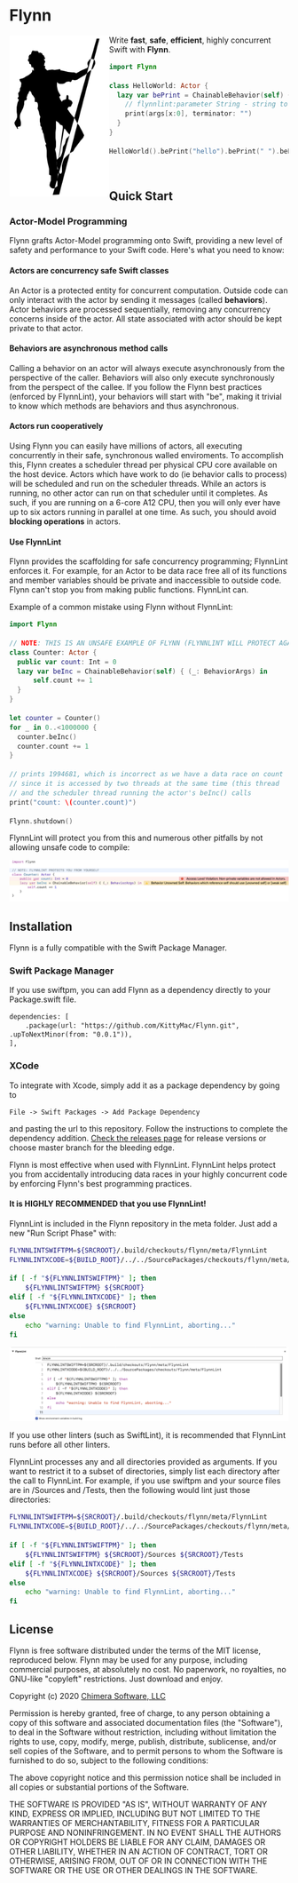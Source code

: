 # Flynn

<img align="left" src="meta/flynn.png" width="180" >

Write **fast**, **safe**, **efficient**, highly concurrent Swift with **Flynn**.

```swift
import Flynn

class HelloWorld: Actor {
  lazy var bePrint = ChainableBehavior(self) { (args: BehaviorArgs) in
    // flynnlint:parameter String - string to print
    print(args[x:0], terminator: "")
  }
}

HelloWorld().bePrint("hello").bePrint(" ").bePrint("world!\n")
```

&nbsp;  


## Quick Start

### Actor-Model Programming

Flynn grafts Actor-Model programming onto Swift, providing a new level of safety and performance to your Swift code.  Here's what you need to know:

#### Actors are concurrency safe Swift classes

An Actor is a protected entity for concurrent computation. Outside code can only interact with the actor by sending it messages (called **behaviors**). Actor behaviors are processed sequentially, removing any concurrency concerns inside of the actor. All state associated with actor should be kept private to that actor.

#### Behaviors are asynchronous method calls

Calling a behavior on an actor will always execute asynchronously from the perspective of the caller. Behaviors will also only execute synchronously from the perspect of the callee. If you follow the Flynn best practices (enforced by FlynnLint), your behaviors will start with "be", making it trivial to know which methods are behaviors and thus asynchronous.

#### Actors run cooperatively

Using Flynn you can easily have millions of actors, all executing concurrently in their safe, synchronous walled enviroments. To accomplish this, Flynn creates a scheduler thread per physical CPU core available on the host device. Actors which have work to do (ie behavior calls to process) will be scheduled and run on the scheduler threads. While an actors is running, no other actor can run on that scheduler until it completes. As such, if you are running on a 6-core A12 CPU, then you will only ever have up to six actors running in parallel at one time. As such, you should avoid **blocking operations** in actors.

#### Use FlynnLint

Flynn provides the scaffolding for safe concurrency programming; FlynnLint enforces it. For example, for an Actor to be data race free all of its functions and member variables should be private and inaccessible to outside code. Flynn can't stop you from making public functions. FlynnLint can.

Example of a common mistake using Flynn without FlynnLint:

```swift
import Flynn

// NOTE: THIS IS AN UNSAFE EXAMPLE OF FLYNN (FLYNNLINT WILL PROTECT AGAINST THIS)
class Counter: Actor {
  public var count: Int = 0
  lazy var beInc = ChainableBehavior(self) { (_: BehaviorArgs) in
      self.count += 1
  }
}

let counter = Counter()
for _ in 0..<1000000 {
  counter.beInc()
  counter.count += 1
}

// prints 1994681, which is incorrect as we have a data race on count
// since it is accessed by two threads at the same time (this thread
// and the scheduler thread running the actor's beInc() calls
print("count: \(counter.count)")

Flynn.shutdown()
```

FlynnLint will protect you from this and numerous other pitfalls by not allowing unsafe code to compile:

![](meta/flynnlint0.png)


## Installation

Flynn is a fully compatible with the Swift Package Manager.

### Swift Package Manager

If you use swiftpm, you can add Flynn as a dependency directly to your Package.swift file.

```
dependencies: [
    .package(url: "https://github.com/KittyMac/Flynn.git", .upToNextMinor(from: "0.0.1")),
],
```

### XCode

To integrate with Xcode, simply add it as a package dependency by going to

```
File -> Swift Packages -> Add Package Dependency
```

and pasting the url to this repository. Follow the instructions to complete the dependency addition.  [Check the releases page](https://github.com/KittyMac/flynn/releases) for release versions or choose master branch for the bleeding edge.

Flynn is most effective when used with FlynnLint. FlynnLint helps protect you from accidentally introducing data races in your highly concurrent code by enforcing Flynn's best programming practices.  

#### It is HIGHLY RECOMMENDED that you use FlynnLint!

FlynnLint is included in the Flynn repository in the meta folder. Just add a new "Run Script Phase" with:

```bash
FLYNNLINTSWIFTPM=${SRCROOT}/.build/checkouts/flynn/meta/FlynnLint
FLYNNLINTXCODE=${BUILD_ROOT}/../../SourcePackages/checkouts/flynn/meta/FlynnLint

if [ -f "${FLYNNLINTSWIFTPM}" ]; then
    ${FLYNNLINTSWIFTPM} ${SRCROOT}
elif [ -f "${FLYNNLINTXCODE}" ]; then
    ${FLYNNLINTXCODE} ${SRCROOT}
else
    echo "warning: Unable to find FlynnLint, aborting..."
fi
```

![](meta/runphase.png)

If you use other linters (such as SwiftLint), it is recommended that FlynnLint runs before all other linters.

FlynnLint processes any and all directories provided as arguments. If you want to restrict it to a subset of directories, simply list each directory after the call to FlynnLint. For example, if you use swiftpm and your source files are in /Sources and /Tests, then the following would lint just those directories:

```bash
FLYNNLINTSWIFTPM=${SRCROOT}/.build/checkouts/flynn/meta/FlynnLint
FLYNNLINTXCODE=${BUILD_ROOT}/../../SourcePackages/checkouts/flynn/meta/FlynnLint

if [ -f "${FLYNNLINTSWIFTPM}" ]; then
    ${FLYNNLINTSWIFTPM} ${SRCROOT}/Sources ${SRCROOT}/Tests
elif [ -f "${FLYNNLINTXCODE}" ]; then
    ${FLYNNLINTXCODE} ${SRCROOT}/Sources ${SRCROOT}/Tests
else
    echo "warning: Unable to find FlynnLint, aborting..."
fi
```

## License

Flynn is free software distributed under the terms of the MIT license, reproduced below. Flynn may be used for any purpose, including commercial purposes, at absolutely no cost. No paperwork, no royalties, no GNU-like "copyleft" restrictions. Just download and enjoy.

Copyright (c) 2020 [Chimera Software, LLC](http://www.chimerasw.com)

Permission is hereby granted, free of charge, to any person obtaining a copy of this software and associated documentation files (the "Software"), to deal in the Software without restriction, including without limitation the rights to use, copy, modify, merge, publish, distribute, sublicense, and/or sell copies of the Software, and to permit persons to whom the Software is furnished to do so, subject to the following conditions:

The above copyright notice and this permission notice shall be included in all copies or substantial portions of the Software.

THE SOFTWARE IS PROVIDED "AS IS", WITHOUT WARRANTY OF ANY KIND, EXPRESS OR IMPLIED, INCLUDING BUT NOT LIMITED TO THE WARRANTIES OF MERCHANTABILITY, FITNESS FOR A PARTICULAR PURPOSE AND NONINFRINGEMENT. IN NO EVENT SHALL THE AUTHORS OR COPYRIGHT HOLDERS BE LIABLE FOR ANY CLAIM, DAMAGES OR OTHER LIABILITY, WHETHER IN AN ACTION OF CONTRACT, TORT OR OTHERWISE, ARISING FROM, OUT OF OR IN CONNECTION WITH THE SOFTWARE OR THE USE OR OTHER DEALINGS IN THE SOFTWARE.